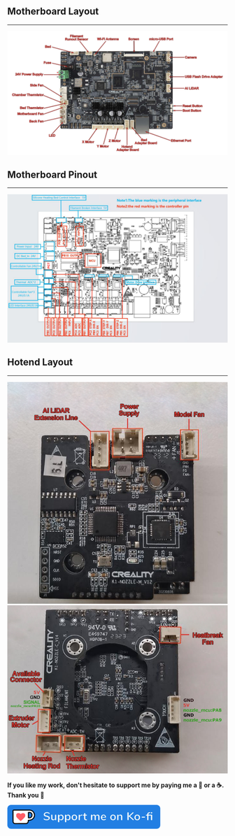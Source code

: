 ## Motherboard Layout
<hr>

<img src="../../assets/img/Boards-Layout/Motherboard_Layout.png">


## Motherboard Pinout
<hr>

<img src="../../assets/img/Boards-Layout/Motherboard_Pinout.jpg">


## Hotend Layout
<hr>

<img src="../../assets/img/Boards-Layout/Nozzle_Board_A.png">

<img src="../../assets/img/Boards-Layout/Nozzle_Board_B.png">

<br />

**If you like my work, don't hesitate to support me by paying me a 🍺 or a ☕. Thank you 🙂**

<a href="https://ko-fi.com/guilouz" target="_blank"><img width="350" src="../../assets/img/home/Ko-fi.png"></a>
